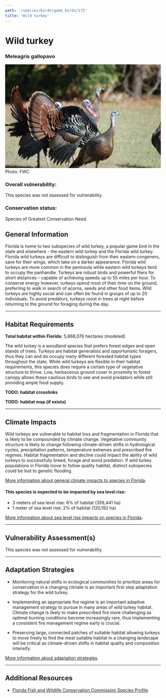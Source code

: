```yaml
---
path: '/species/birds/game_birds/173'
title: 'Wild turkey'
---
```


# Wild turkey

### Meleagris gallopavo

<div id="TopSection">

<div class="header-photo"><img src="173.jpg" alt="Photo for Wild turkey"/>
<figcaption>Photo: FWC</figcaption></div>

<div>

### Overall vulnerability:

This species was not assessed for vulnerability.

### Conservation status:

Species of Greatest Conservation Need

</div>
</div>

## General Information

Florida is home to two subspecies of wild turkey, a popular game bird in the state and elsewhere - the eastern wild turkey and the Florida wild turkey.  Florida wild turkeys are difficult to distinguish from their eastern congeners, save for their wings, which take on a darker appearance.  Florida wild turkeys are more common in the peninsula while eastern wild turkeys tend to occupy the panhandle.  Turkeys are robust birds and powerful fliers for short distances – capable of achieving speeds up to 55 miles per hour.  To conserve energy however, turkeys spend most of their time on the ground, preferring to walk in search of acorns, seeds and other food items.  Wild turkeys are highly social and can often be found in groups of up to 20 individuals.  To avoid predators, turkeys roost in trees at night before returning to the ground for foraging during the day.

<hr />

## Habitat Requirements

**Total habitat within Florida:** 5,868,076 hectares (modeled)

The wild turkey is a woodland species that prefers forest edges and open stands of trees.  Turkeys are habitat generalists and opportunistic foragers, thus they can and do occupy many different forested habitat types throughout the state.  While wild turkeys are flexible in their habitat requirements, this species does require a certain type of vegetative structure to thrive.  Low, herbaceous ground cover in proximity to forest canopy allows these cautious birds to see and avoid predators while still providing ample food supply.

**TODO: habitat crosslinks**

**TODO: habitat map (if exists)**

<hr />

## Climate Impacts

Wild turkeys are vulnerable to habitat loss and fragmentation in Florida that is likely to be compounded by climate change.  Vegetative community structure is likely to change following climate-driven shifts in hydrological cycles, precipitation patterns, temperature extremes and prescribed fire regimes.  Habitat fragmentation and decline could impact the ability of wild turkeys to successfully breed, forage and avoid predation.  If wild turkey populations in Florida move to follow quality habitat, distinct subspecies could be lost to genetic flooding.

[More information about general climate impacts to species in Florida](/impacts/species).


#### This species is expected to be impacted by sea level rise:

- 3 meters of sea level rise: 6% of habitat (359,441 ha)
- 1 meter of sea level rise: 2% of habitat (120,192 ha)

[More information about sea level rise impacts on species in Florida](/impacts/species/slr).
    

<hr />

## Vulnerability Assessment(s)

This species was not assessed for vulnerability.

<hr />

## Adaptation Strategies

- Monitoring natural shifts in ecological communities to prioritize areas for conservation in a changing climate is an important first step adaptation strategy for the wild turkey.

- Implementing an appropriate fire regime is an important adaptive management strategy to pursue in many areas of wild turkey habitat.  Climate change is likely to make prescribed fire more challenging as optimal burning conditions become increasingly rare, thus implementing a consistent fire management regime early is crucial.

- Preserving large, connected patches of suitable habitat allowing turkeys to move freely to find the most suitable habitat in a changing landscape will be critical as climate-driven shifts in habitat quality and composition intensify.

[More information about adaptation strategies](/strategies).

<hr />


## Additional Resources

- [Florida Fish and Wildlife Conservation Commission Species Profile](https://myfwc.com/wildlifehabitats/profiles/birds/game-birds/wild-turkeys/)
